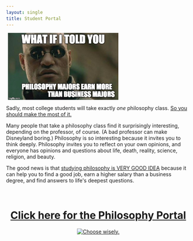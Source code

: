 ```yaml
---
layout: single
title: Student Portal
--- 
```


<a target="_blank" href="http://fivethirtyeight.com/features/philosophers-dont-get-much-respect-but-their-earnings-dont-suck/"> <img src="/images/morpheus.jpg" alt="Morpheus Major" hspace="5px" align="center" width="60%"> </a>


Sadly, most college students will take exactly *one* philosophy class. [So you should make the most of it.](/philosophyportal) 

Many people that take a philosophy class find it surprisingly interesting, depending on the professor, of course. (A bad professor can make Disneyland boring.) 
Philosophy is so interesting because it invites you to think deeply. Philosophy invites you to reflect on your own opinions, and everyone has opinions and questions about life, death, reality, science, religion, and beauty. 

The good news is that [studying philosophy is VERY GOOD IDEA](/philosophyportal/philosophy-3-major) because it can help you to find a good job, earn a higher salary than a business degree, and find answers to life's deepest questions.

<br>

<center>

<h1> <a href="/philosophyportal"> Click here for the Philosophy Portal</a> </h1>

<a target="_blank" href="/philosophyportal">  <img src="https://media.giphy.com/media/XG1TkmiJVuyJi/giphy.gif" alt="Choose wisely."></a>

</center>

<br>

<br>